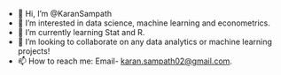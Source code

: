 - 👋 Hi, I’m @KaranSampath
- 👀 I’m interested in data science, machine learning and econometrics.
- 🌱 I’m currently learning Stat and R.
- 💞️ I’m looking to collaborate on any data analytics or machine learning projects!
- 📫 How to reach me: Email- karan.sampath02@gmail.com.

<!---
KaranSampath/KaranSampath is a ✨ special ✨ repository because its `README.md` (this file) appears on your GitHub profile.
You can click the Preview link to take a look at your changes.
--->
